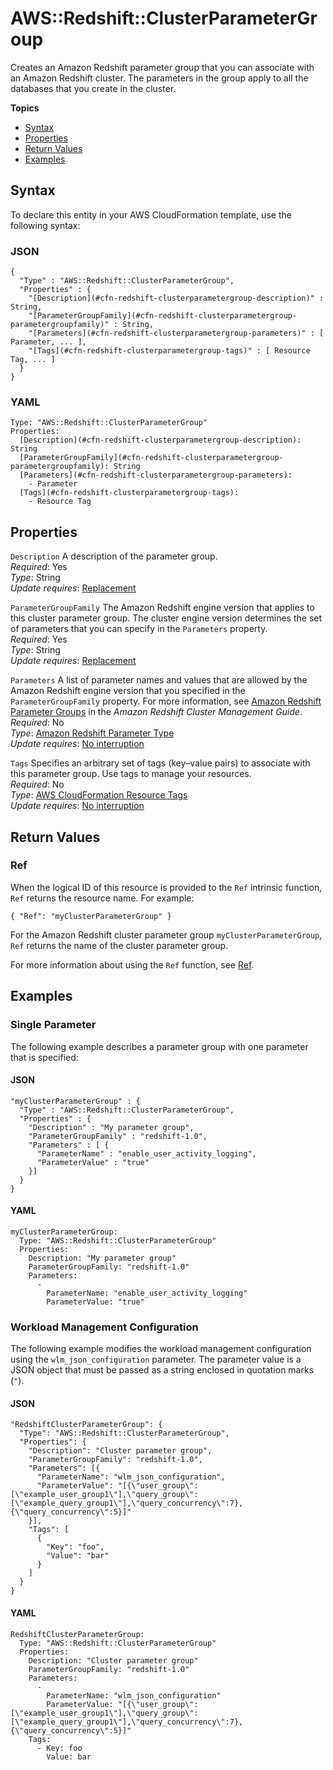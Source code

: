 # AWS::Redshift::ClusterParameterGroup<a name="aws-resource-redshift-clusterparametergroup"></a>

Creates an Amazon Redshift parameter group that you can associate with an Amazon Redshift cluster\. The parameters in the group apply to all the databases that you create in the cluster\.

**Topics**
+ [Syntax](#aws-resource-redshift-clusterparametergroup-syntax)
+ [Properties](#w4ab1c21c10e1025b9)
+ [Return Values](#w4ab1c21c10e1025c11)
+ [Examples](#w4ab1c21c10e1025c13)

## Syntax<a name="aws-resource-redshift-clusterparametergroup-syntax"></a>

To declare this entity in your AWS CloudFormation template, use the following syntax:

### JSON<a name="aws-resource-redshift-clusterparametergroup-syntax.json"></a>

```
{
  "Type" : "AWS::Redshift::ClusterParameterGroup",
  "Properties" : {
    "[Description](#cfn-redshift-clusterparametergroup-description)" : String,
    "[ParameterGroupFamily](#cfn-redshift-clusterparametergroup-parametergroupfamily)" : String,
    "[Parameters](#cfn-redshift-clusterparametergroup-parameters)" : [ Parameter, ... ],
    "[Tags](#cfn-redshift-clusterparametergroup-tags)" : [ Resource Tag, ... ]
  }
}
```

### YAML<a name="aws-resource-redshift-clusterparametergroup-syntax.yaml"></a>

```
Type: "AWS::Redshift::ClusterParameterGroup"
Properties: 
  [Description](#cfn-redshift-clusterparametergroup-description): String
  [ParameterGroupFamily](#cfn-redshift-clusterparametergroup-parametergroupfamily): String
  [Parameters](#cfn-redshift-clusterparametergroup-parameters):
    - Parameter
  [Tags](#cfn-redshift-clusterparametergroup-tags):
    - Resource Tag
```

## Properties<a name="w4ab1c21c10e1025b9"></a>

`Description`  <a name="cfn-redshift-clusterparametergroup-description"></a>
A description of the parameter group\.  
*Required*: Yes  
*Type*: String  
*Update requires*: [Replacement](using-cfn-updating-stacks-update-behaviors.md#update-replacement)

`ParameterGroupFamily`  <a name="cfn-redshift-clusterparametergroup-parametergroupfamily"></a>
The Amazon Redshift engine version that applies to this cluster parameter group\. The cluster engine version determines the set of parameters that you can specify in the `Parameters` property\.   
*Required*: Yes  
*Type*: String  
*Update requires*: [Replacement](using-cfn-updating-stacks-update-behaviors.md#update-replacement)

`Parameters`  <a name="cfn-redshift-clusterparametergroup-parameters"></a>
A list of parameter names and values that are allowed by the Amazon Redshift engine version that you specified in the `ParameterGroupFamily` property\. For more information, see [Amazon Redshift Parameter Groups](https://docs.aws.amazon.com/redshift/latest/mgmt/working-with-parameter-groups.html) in the *Amazon Redshift Cluster Management Guide*\.  
*Required*: No  
*Type*: [Amazon Redshift Parameter Type](aws-property-redshift-clusterparametergroup-parameter.md)  
*Update requires*: [No interruption](using-cfn-updating-stacks-update-behaviors.md#update-no-interrupt)

`Tags`  <a name="cfn-redshift-clusterparametergroup-tags"></a>
Specifies an arbitrary set of tags \(key–value pairs\) to associate with this parameter group\. Use tags to manage your resources\.  
*Required*: No  
*Type*: [AWS CloudFormation Resource Tags](aws-properties-resource-tags.md)  
*Update requires*: [No interruption](using-cfn-updating-stacks-update-behaviors.md#update-no-interrupt)

## Return Values<a name="w4ab1c21c10e1025c11"></a>

### Ref<a name="w4ab1c21c10e1025c11b2"></a>

When the logical ID of this resource is provided to the `Ref` intrinsic function, `Ref` returns the resource name\. For example:

```
{ "Ref": "myClusterParameterGroup" }
```

For the Amazon Redshift cluster parameter group `myClusterParameterGroup`, `Ref` returns the name of the cluster parameter group\.

For more information about using the `Ref` function, see [Ref](intrinsic-function-reference-ref.md)\.

## Examples<a name="w4ab1c21c10e1025c13"></a>

### Single Parameter<a name="w4ab1c21c10e1025c13b2"></a>

The following example describes a parameter group with one parameter that is specified:

#### JSON<a name="aws-resource-redshift-clusterparametergroup-example1.json"></a>

```
"myClusterParameterGroup" : {
  "Type" : "AWS::Redshift::ClusterParameterGroup",
  "Properties" : {
    "Description" : "My parameter group",
    "ParameterGroupFamily" : "redshift-1.0",
    "Parameters" : [ {
      "ParameterName" : "enable_user_activity_logging",
      "ParameterValue" : "true"
    }]
  }
}
```

#### YAML<a name="aws-resource-redshift-clusterparametergroup-example1.yaml"></a>

```
myClusterParameterGroup: 
  Type: "AWS::Redshift::ClusterParameterGroup"
  Properties: 
    Description: "My parameter group"
    ParameterGroupFamily: "redshift-1.0"
    Parameters: 
      - 
        ParameterName: "enable_user_activity_logging"
        ParameterValue: "true"
```

### Workload Management Configuration<a name="w4ab1c21c10e1025c13b4"></a>

The following example modifies the workload management configuration using the `wlm_json_configuration` parameter\. The parameter value is a JSON object that must be passed as a string enclosed in quotation marks \(`"`\)\.

#### JSON<a name="aws-resource-redshift-clusterparametergroup-example2.json"></a>

```
"RedshiftClusterParameterGroup": {
  "Type": "AWS::Redshift::ClusterParameterGroup",
  "Properties": {
    "Description": "Cluster parameter group",
    "ParameterGroupFamily": "redshift-1.0",
    "Parameters": [{
      "ParameterName": "wlm_json_configuration",
      "ParameterValue": "[{\"user_group\":[\"example_user_group1\"],\"query_group\":[\"example_query_group1\"],\"query_concurrency\":7},{\"query_concurrency\":5}]"
    }],
    "Tags": [
      {
        "Key": "foo",
        "Value": "bar"
      }
    ]
  }
}
```

#### YAML<a name="aws-resource-redshift-clusterparametergroup-example2.yaml"></a>

```
RedshiftClusterParameterGroup: 
  Type: "AWS::Redshift::ClusterParameterGroup"
  Properties: 
    Description: "Cluster parameter group"
    ParameterGroupFamily: "redshift-1.0"
    Parameters: 
      - 
        ParameterName: "wlm_json_configuration"
        ParameterValue: "[{\"user_group\":[\"example_user_group1\"],\"query_group\":[\"example_query_group1\"],\"query_concurrency\":7},{\"query_concurrency\":5}]"
    Tags:
      - Key: foo
        Value: bar
```